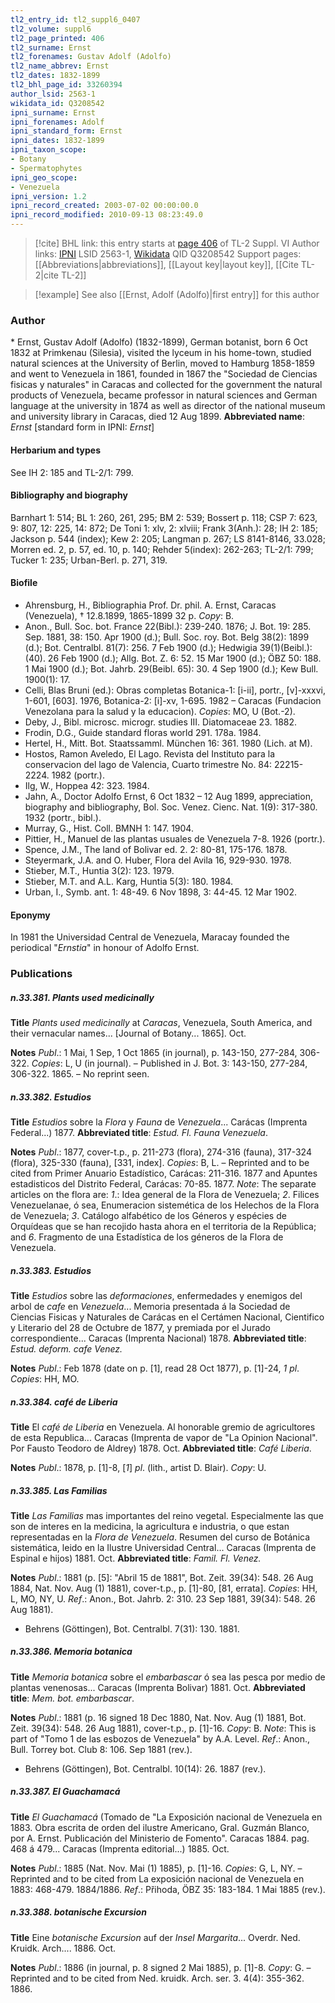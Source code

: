 ```yaml
---
tl2_entry_id: tl2_suppl6_0407
tl2_volume: suppl6
tl2_page_printed: 406
tl2_surname: Ernst
tl2_forenames: Gustav Adolf (Adolfo)
tl2_name_abbrev: Ernst
tl2_dates: 1832-1899
tl2_bhl_page_id: 33260394
author_lsid: 2563-1
wikidata_id: Q3208542
ipni_surname: Ernst
ipni_forenames: Adolf
ipni_standard_form: Ernst
ipni_dates: 1832-1899
ipni_taxon_scope: 
- Botany
- Spermatophytes
ipni_geo_scope: 
- Venezuela
ipni_version: 1.2
ipni_record_created: 2003-07-02 00:00:00.0
ipni_record_modified: 2010-09-13 08:23:49.0
---
```


> [!cite] BHL link: this entry starts at [page 406](https://www.biodiversitylibrary.org/page/33260394) of TL-2 Suppl. VI
> Author links: [IPNI](https://www.ipni.org/a/2563-1) LSID 2563-1, [Wikidata](https://www.wikidata.org/wiki/Q3208542) QID Q3208542
> Support pages: [[Abbreviations|abbreviations]], [[Layout key|layout key]], [[Cite TL-2|cite TL-2]]

> [!example] See also [[Ernst, Adolf (Adolfo)|first entry]] for this author

### Author

\* Ernst, Gustav Adolf (Adolfo) (1832-1899), German botanist, born 6 Oct 1832 at Primkenau (Silesia), visited the lyceum in his home-town, studied natural sciences at the University of Berlin, moved to Hamburg 1858-1859 and went to Venezuela in 1861, founded in 1867 the "Sociedad de Ciencias fisicas y naturales" in Caracas and collected for the government the natural products of Venezuela, became professor in natural sciences and German language at the university in 1874 as well as director of the national museum and university library in Caracas, died 12 Aug 1899. 
**Abbreviated name**: *Ernst* \[standard form in IPNI: *Ernst*\]

#### Herbarium and types

See IH 2: 185 and TL-2/1: 799.

#### Bibliography and biography

Barnhart 1: 514; BL 1: 260, 261, 295; BM 2: 539; Bossert p. 118; CSP 7: 623, 9: 807, 12: 225, 14: 872; De Toni 1: xlv, 2: xlviii; Frank 3(Anh.): 28; IH 2: 185; Jackson p. 544 (index); Kew 2: 205; Langman p. 267; LS 8141-8146, 33.028; Morren ed. 2, p. 57, ed. 10, p. 140; Rehder 5(index): 262-263; TL-2/1: 799; Tucker 1: 235; Urban-Berl. p. 271, 319.

#### Biofile

- Ahrensburg, H., Bibliographia Prof. Dr. phil. A. Ernst, Caracas (Venezuela), † 12.8.1899, 1865-1899 32 p. *Copy*: B.
- Anon., Bull. Soc. bot. France 22(Bibl.): 239-240. 1876; J. Bot. 19: 285. Sep. 1881, 38: 150. Apr 1900 (d.); Bull. Soc. roy. Bot. Belg 38(2): 1899 (d.); Bot. Centralbl. 81(7): 256. 7 Feb 1900 (d.); Hedwigia 39(1)(Beibl.): (40). 26 Feb 1900 (d.); Allg. Bot. Z. 6: 52. 15 Mar 1900 (d.); ÖBZ 50: 188. 1 Mai 1900 (d.); Bot. Jahrb. 29(Beibl. 65): 30. 4 Sep 1900 (d.); Kew Bull. 1900(1): 17.
- Celli, Blas Bruni (ed.): Obras completas Botanica-1: \[i-ii\], portr., \[v\]-xxxvi, 1-601, \[603\]. 1976, Botanica-2: \[i\]-xv, 1-695. 1982 – Caracas (Fundacion Venezolana para la salud y la educacion). *Copies*: MO, U (Bot.-2).
- Deby, J., Bibl. microsc. microgr. studies III. Diatomaceae 23. 1882.
- Frodin, D.G., Guide standard floras world 291. 178a. 1984.
- Hertel, H., Mitt. Bot. Staatssamml. München 16: 361. 1980 (Lich. at M).
- Hostos, Ramon Aveledo, El Lago. Revista del Instituto para la conservacion del lago de Valencia, Cuarto trimestre No. 84: 22215-2224. 1982 (portr.).
- Ilg, W., Hoppea 42: 323. 1984.
- Jahn, A., Doctor Adolfo Ernst, 6 Oct 1832 – 12 Aug 1899, appreciation, biography and bibliography, Bol. Soc. Venez. Cienc. Nat. 1(9): 317-380. 1932 (portr., bibl.).
- Murray, G., Hist. Coll. BMNH 1: 147. 1904.
- Pittier, H., Manuel de las plantas usuales de Venezuela 7-8. 1926 (portr.).
- Spence, J.M., The land of Bolivar ed. 2. 2: 80-81, 175-176. 1878.
- Steyermark, J.A. and O. Huber, Flora del Avila 16, 929-930. 1978.
- Stieber, M.T., Huntia 3(2): 123. 1979.
- Stieber, M.T. and A.L. Karg, Huntia 5(3): 180. 1984.
- Urban, I., Symb. ant. 1: 48-49. 6 Nov 1898, 3: 44-45. 12 Mar 1902.

#### Eponymy

In 1981 the Universidad Central de Venezuela, Maracay founded the periodical "*Ernstia*" in honour of Adolfo Ernst.

### Publications

##### n.33.381. Plants used medicinally

**Title**
*Plants used medicinally* at *Caracas*, Venezuela, South America, and their vernacular names... \[Journal of Botany... 1865\]. Oct.

**Notes**
*Publ*.: 1 Mai, 1 Sep, 1 Oct 1865 (in journal), p. 143-150, 277-284, 306-322. *Copies*: L, U (in journal). – Published in J. Bot. 3: 143-150, 277-284, 306-322. 1865. – No reprint seen.

##### n.33.382. Estudios

**Title**
*Estudios* sobre la *Flora* y *Fauna* de *Venezuela*... Carácas (Imprenta Federal...) 1877.
**Abbreviated title**: *Estud. Fl. Fauna Venezuela*.

**Notes**
*Publ*.: 1877, cover-t.p., p. 211-273 (flora), 274-316 (fauna), 317-324 (flora), 325-330 (fauna), \[331, index\]. *Copies*: B, L. – Reprinted and to be cited from Primer Anuario Estadístico, Carácas: 211-316. 1877 and Apuntes estadisticos del Distrito Federal, Carácas: 70-85. 1877.
*Note*: The separate articles on the flora are: *1*.: Idea general de la Flora de Venezuela; *2*. Filices Venezuelanae, ó sea, Enumeracion sistemética de los Helechos de la Flora de Venezuela; *3*. Catálogo alfabético de los Géneros y espécies de Orquídeas que se han recojido hasta ahora en el territoria de la República; and *6*. Fragmento de una Estadística de los géneros de la Flora de Venezuela.

##### n.33.383. Estudios

**Title**
*Estudios* sobre las *deformaciones*, enfermedades y enemigos del arbol de *cafe* en *Venezuela*... Memoria presentada á la Sociedad de Ciencias Fisicas y Naturales de Carácas en el Certámen Nacional, Cientifico y Literario del 28 de Octubre de 1877, y premiada por el Jurado correspondiente... Caracas (Imprenta Nacional) 1878.
**Abbreviated title**: *Estud. deform. cafe Venez.*

**Notes**
*Publ*.: Feb 1878 (date on p. \[1\], read 28 Oct 1877), p. \[1\]-24, *1 pl*. *Copies*: HH, MO.

##### n.33.384. café de Liberia

**Title**
El *café de Liberia* en Venezuela. Al honorable gremio de agricultores de esta Republica... Caracas (Imprenta de vapor de "La Opinion Nacional". Por Fausto Teodoro de Aldrey) 1878. Oct.
**Abbreviated title**: *Café Liberia*.

**Notes**
*Publ*.: 1878, p. \[1\]-8, \[*1*\] *pl*. (lith., artist D. Blair). *Copy*: U.

##### n.33.385. Las Familias

**Title**
*Las Familias* mas importantes del reino vegetal. Especialmente las que son de interes en la medicina, la agricultura e industria, o que estan representadas en la *Flora de Venezuela*. Resumen del curso de Botánica sistemática, leido en la Ilustre Universidad Central... Caracas (Imprenta de Espinal e hijos) 1881. Oct.
**Abbreviated title**: *Famil. Fl. Venez.*

**Notes**
*Publ*.: 1881 (p. \[5\]: "Abril 15 de 1881", Bot. Zeit. 39(34): 548. 26 Aug 1884, Nat. Nov. Aug (1) 1881), cover-t.p., p. \[1\]-80, \[81, errata\]. *Copies*: HH, L, MO, NY, U.
*Ref*.: Anon., Bot. Jahrb. 2: 310. 23 Sep 1881, 39(34): 548. 26 Aug 1881).
- Behrens (Göttingen), Bot. Centralbl. 7(31): 130. 1881.

##### n.33.386. Memoria botanica

**Title**
*Memoria botanica* sobre el *embarbascar* ó sea las pesca por medio de plantas venenosas... Caracas (Imprenta Bolivar) 1881. Oct.
**Abbreviated title**: *Mem. bot. embarbascar*.

**Notes**
*Publ*.: 1881 (p. 16 signed 18 Dec 1880, Nat. Nov. Aug (1) 1881, Bot. Zeit. 39(34): 548. 26 Aug 1881), cover-t.p., p. \[1\]-16. *Copy*: B.
*Note*: This is part of "Tomo 1 de las esbozos de Venezuela" by A.A. Level.
*Ref*.: Anon., Bull. Torrey bot. Club 8: 106. Sep 1881 (rev.).
- Behrens (Göttingen), Bot. Centralbl. 10(14): 26. 1887 (rev.).

##### n.33.387. El Guachamacá

**Title**
*El Guachamacá* (Tomado de "La Exposición nacional de Venezuela en 1883. Obra escrita de orden del ilustre Americano, Gral. Guzmán Blanco, por A. Ernst. Publicación del Ministerio de Fomento". Caracas 1884. pag. 468 á 479... Caracas (Imprenta editorial...) 1885. Oct.

**Notes**
*Publ*.: 1885 (Nat. Nov. Mai (1) 1885), p. \[1\]-16. *Copies*: G, L, NY. – Reprinted and to be cited from La exposición nacional de Venezuela en 1883: 468-479. 1884/1886.
*Ref*.: Přihoda, ÖBZ 35: 183-184. 1 Mai 1885 (rev.).

##### n.33.388. botanische Excursion

**Title**
Eine *botanische Excursion* auf der *Insel Margarita*... Overdr. Ned. Kruidk. Arch.... 1886. Oct.

**Notes**
*Publ*.: 1886 (in journal, p. 8 signed 2 Mai 1885), p. \[1\]-8. *Copy*: G. – Reprinted and to be cited from Ned. kruidk. Arch. ser. 3. 4(4): 355-362. 1886.

